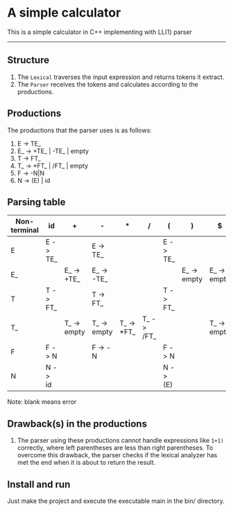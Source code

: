 # A simple calculator

This is a simple calculator in C++ implementing with LL(1) parser

---

## Structure

1. The `Lexical` traverses the input expression and returns tokens it extract.
2. The `Parser` receives the tokens and calculates according to the productions.

## Productions

The productions that the parser uses is as follows:

1. E -> TE_
2. E_ -> +TE_ | -TE_ | empty
3. T -> FT_
4. T_ -> *FT_ | /FT_ | empty
5. F -> -N|N
6. N -> (E) | id

## Parsing table

Non-terminal | id | + | - | * | / | ( | ) | $ 
------------ | --- | --- | --- | --- | --- | --- | --- | --- 
E  | E -> TE_ |             | E -> TE_    |            |            | E -> TE_  |             |             | 
E_ |          | E_ -> +TE_  | E_ -> -TE_  |            |            |           | E_ -> empty | E_ -> empty | 
T  | T -> FT_ |             | T -> FT_    |            |            | T -> FT_  |             |             | 
T_ |          | T_ -> empty | T_ -> empty | T_ -> *FT_ | T_ -> /FT_ |           |             | T_ -> empty | 
F  | F -> N   |             | F -> -N     |            |            | F -> N    |             |             | 
N  | N -> id  |             |             |            |            | N -> (E)  |             |             | 

Note: blank means error

## Drawback(s) in the productions

1. The parser using these productions cannot handle expressions like `1+1)` correctly, where left parentheses are less than right parentheses.
   To overcome this drawback, the parser checks if the lexical analyzer has met the end when it is about to return the result.

## Install and run

Just make the project and execute the executable main in the bin/ directory.
